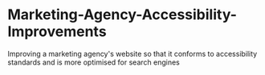 # Marketing-Agency-Accessibility-Improvements
Improving a marketing agency's website so that it conforms to accessibility standards and is more optimised for search engines 
